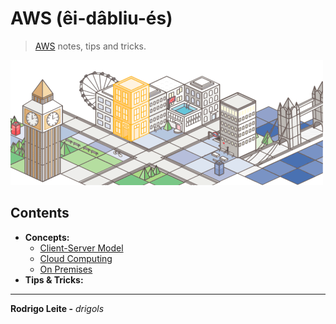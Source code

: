 # AWS (êi-dâbliu-és)

> [AWS](https://aws.amazon.com/) notes, tips and tricks.

![logo](res/logo.gif)

## Contents

 - **Concepts:**
   - [Client-Server Model](modules/client-server.md)
   - [Cloud Computing](modules/cloud-computing.md)
   - [On Premises](modules/on-premises.md)
 - **Tips & Tricks:**

---

**Rodrigo Leite -** *drigols*
